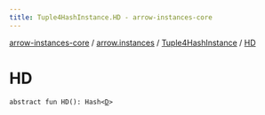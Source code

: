 ```yaml
---
title: Tuple4HashInstance.HD - arrow-instances-core
---
```


[arrow-instances-core](../../index.html) / [arrow.instances](../index.html) / [Tuple4HashInstance](index.html) / [HD](./-h-d.html)

# HD

`abstract fun HD(): Hash<`[`D`](index.html#D)`>`